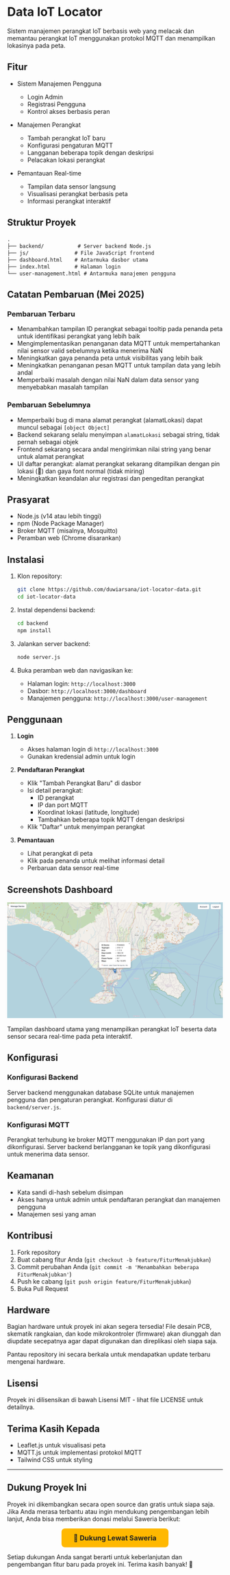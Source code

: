 # Data IoT Locator

Sistem manajemen perangkat IoT berbasis web yang melacak dan memantau perangkat IoT menggunakan protokol MQTT dan menampilkan lokasinya pada peta.

## Fitur

- Sistem Manajemen Pengguna
  - Login Admin
  - Registrasi Pengguna
  - Kontrol akses berbasis peran

- Manajemen Perangkat
  - Tambah perangkat IoT baru
  - Konfigurasi pengaturan MQTT
  - Langganan beberapa topik dengan deskripsi
  - Pelacakan lokasi perangkat

- Pemantauan Real-time
  - Tampilan data sensor langsung
  - Visualisasi perangkat berbasis peta
  - Informasi perangkat interaktif

## Struktur Proyek

```
.
├── backend/           # Server backend Node.js
├── js/               # File JavaScript frontend
├── dashboard.html    # Antarmuka dasbor utama
├── index.html        # Halaman login
└── user-management.html # Antarmuka manajemen pengguna
```

## Catatan Pembaruan (Mei 2025)

### Pembaruan Terbaru

- Menambahkan tampilan ID perangkat sebagai tooltip pada penanda peta untuk identifikasi perangkat yang lebih baik
- Mengimplementasikan penanganan data MQTT untuk mempertahankan nilai sensor valid sebelumnya ketika menerima NaN
- Meningkatkan gaya penanda peta untuk visibilitas yang lebih baik
- Meningkatkan penanganan pesan MQTT untuk tampilan data yang lebih andal
- Memperbaiki masalah dengan nilai NaN dalam data sensor yang menyebabkan masalah tampilan

### Pembaruan Sebelumnya

- Memperbaiki bug di mana alamat perangkat (alamatLokasi) dapat muncul sebagai `[object Object]`
- Backend sekarang selalu menyimpan `alamatLokasi` sebagai string, tidak pernah sebagai objek
- Frontend sekarang secara andal mengirimkan nilai string yang benar untuk alamat perangkat
- UI daftar perangkat: alamat perangkat sekarang ditampilkan dengan pin lokasi (📍) dan gaya font normal (tidak miring)
- Meningkatkan keandalan alur registrasi dan pengeditan perangkat

## Prasyarat

- Node.js (v14 atau lebih tinggi)
- npm (Node Package Manager)
- Broker MQTT (misalnya, Mosquitto)
- Peramban web (Chrome disarankan)

## Instalasi

1. Klon repository:
   ```bash
   git clone https://github.com/duwiarsana/iot-locator-data.git
   cd iot-locator-data
   ```

2. Instal dependensi backend:
   ```bash
   cd backend
   npm install
   ```

3. Jalankan server backend:
   ```bash
   node server.js
   ```

4. Buka peramban web dan navigasikan ke:
   - Halaman login: `http://localhost:3000`
   - Dasbor: `http://localhost:3000/dashboard`
   - Manajemen pengguna: `http://localhost:3000/user-management`

## Penggunaan

1. **Login**
   - Akses halaman login di `http://localhost:3000`
   - Gunakan kredensial admin untuk login

2. **Pendaftaran Perangkat**
   - Klik "Tambah Perangkat Baru" di dasbor
   - Isi detail perangkat:
     - ID perangkat
     - IP dan port MQTT
     - Koordinat lokasi (latitude, longitude)
     - Tambahkan beberapa topik MQTT dengan deskripsi
   - Klik "Daftar" untuk menyimpan perangkat

3. **Pemantauan**
   - Lihat perangkat di peta
   - Klik pada penanda untuk melihat informasi detail
   - Perbaruan data sensor real-time

## Screenshots Dashboard

![Dashboard Data Screenshot](screenshots/dashboard.png)

Tampilan dashboard utama yang menampilkan perangkat IoT beserta data sensor secara real-time pada peta interaktif.



## Konfigurasi

### Konfigurasi Backend

Server backend menggunakan database SQLite untuk manajemen pengguna dan pengaturan perangkat. Konfigurasi diatur di `backend/server.js`.

### Konfigurasi MQTT

Perangkat terhubung ke broker MQTT menggunakan IP dan port yang dikonfigurasi. Server backend berlangganan ke topik yang dikonfigurasi untuk menerima data sensor.

## Keamanan

- Kata sandi di-hash sebelum disimpan
- Akses hanya untuk admin untuk pendaftaran perangkat dan manajemen pengguna
- Manajemen sesi yang aman

## Kontribusi

1. Fork repository
2. Buat cabang fitur Anda (`git checkout -b feature/FiturMenakjubkan`)
3. Commit perubahan Anda (`git commit -m 'Menambahkan beberapa FiturMenakjubkan'`)
4. Push ke cabang (`git push origin feature/FiturMenakjubkan`)
5. Buka Pull Request

## Hardware

Bagian hardware untuk proyek ini akan segera tersedia! File desain PCB, skematik rangkaian, dan kode mikrokontroler (firmware) akan diunggah dan diupdate secepatnya agar dapat digunakan dan direplikasi oleh siapa saja.

Pantau repository ini secara berkala untuk mendapatkan update terbaru mengenai hardware.

## Lisensi

Proyek ini dilisensikan di bawah Lisensi MIT - lihat file LICENSE untuk detailnya.

## Terima Kasih Kepada

- Leaflet.js untuk visualisasi peta
- MQTT.js untuk implementasi protokol MQTT
- Tailwind CSS untuk styling

---

## Dukung Proyek Ini

Proyek ini dikembangkan secara open source dan gratis untuk siapa saja. Jika Anda merasa terbantu atau ingin mendukung pengembangan lebih lanjut, Anda bisa memberikan donasi melalui Saweria berikut:

<p align="center">
  <a href="https://saweria.co/duwiarsana" target="_blank" style="display:inline-block; background:#FFB800; color:#222; font-weight:bold; padding:12px 28px; border-radius:8px; text-decoration:none; font-size:1.15em;">💛 Dukung Lewat Saweria</a>
</p>

Setiap dukungan Anda sangat berarti untuk keberlanjutan dan pengembangan fitur baru pada proyek ini. Terima kasih banyak! 🙏
